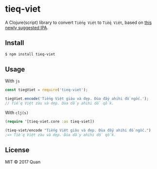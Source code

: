 # tieq-viet

A Clojure(script) library to convert `Tiếng Việt` to `Tiếq Việt`, based on [this newly suggested IPA](https://thanhnien.vn/giao-duc/khi-tieng-viet-duoc-viet-thanh-tieq-viet-903068.html). 

## Install

```sh
$ npm install tieq-viet
```

## Usage

With `js`
```js
const tiegViet = require('tieq-viet');

tiegViet.encode('Tiếng Việt giàu và đẹp. Đùa đấy ahihi đồ ngốc.');
// Tiếq Việt zàu và dẹp. Dùa dấy ahihi dồ qốk.
```

With `clj(s)`
```clj
(require '[tieq-viet.core :as tieq-viet])

(tieq-viet/encode "Tiếng Việt giàu và đẹp. Đùa đấy ahihi đồ ngốc.")
;=> Tiếq Việt zàu và dẹp. Dùa dấy ahihi dồ qốk.
```

## License

MIT © 2017 Quan
